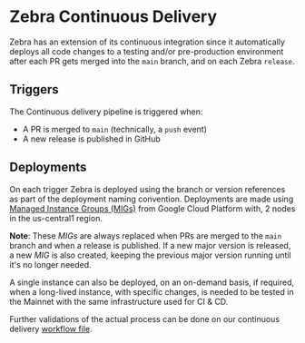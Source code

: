 # Zebra Continuous Delivery

Zebra has an extension of its continuous integration since it automatically deploys all
code changes to a testing and/or pre-production environment after each PR gets merged
into the `main` branch, and on each Zebra `release`.

## Triggers

The Continuous delivery pipeline is triggered when:

* A PR is merged to `main` (technically, a `push` event)
* A new release is published in GitHub

## Deployments

On each trigger Zebra is deployed using the branch or version references as part of
the deployment naming convention. Deployments are made using [Managed Instance Groups (MIGs)](https://cloud.google.com/compute/docs/instance-groups#managed_instance_groups)
from Google Cloud Platform with, 2 nodes in the us-central1 region.

**Note**: These *MIGs* are always replaced when PRs are merged to the `main` branch and
when a release is published. If a new major version is released, a new *MIG* is also 
created, keeping the previous major version running until it's no longer needed.

A single instance can also be deployed, on an on-demand basis, if required, when a
long-lived instance, with specific changes, is needed to be tested in the Mainnet with
the same infrastructure used for CI & CD.

Further validations of the actual process can be done on our continuous delivery [workflow file](https://github.com/ZcashFoundation/zebra/blob/main/.github/workflows/cd-deploy-nodes-gcp.yml).
